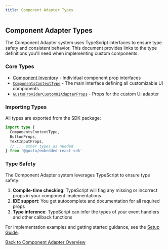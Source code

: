 ```yaml
---
title: Component Adapter Types
---
```


## Component Adapter Types

The Component Adapter system uses TypeScript interfaces to ensure type safety and consistent behavior. This document provides links to the type definitions you'll need when implementing custom components.

### Core Types

- [Component Inventory](./component-inventory.md) - Individual component prop interfaces
- [`ComponentsContextType`](https://github.com/Gusto/embedded-react-sdk/blob/main/src/contexts/ComponentAdapter/useComponentContext.ts) - The main interface defining all customizable UI components
- [`GustoProviderCustomUIAdapterProps`](https://github.com/Gusto/embedded-react-sdk/blob/main/src/contexts/GustoProvider/GustoProviderCustomUIAdapter.tsx) - Props for the custom UI adapter

### Importing Types

All types are exported from the SDK package:

```typescript
import type {
  ComponentsContextType,
  ButtonProps,
  TextInputProps,
  // ... other types as needed
} from '@gusto/embedded-react-sdk'
```

### Type Safety

The Component Adapter system leverages TypeScript to ensure type safety:

1. **Compile-time checking**: TypeScript will flag any missing or incorrect props in your component implementations
2. **IDE support**: You get autocomplete and documentation for all required props
3. **Type inference**: TypeScript can infer the types of your event handlers and other callback functions

For implementation examples and getting started guidance, see the [Setup Guide](./setting-up-your-component-adapter).

[Back to Component Adapter Overview](./component-adapter)

